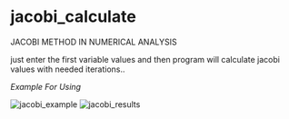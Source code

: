 # jacobi_calculate
JACOBI METHOD IN NUMERICAL ANALYSIS

just enter the first variable values and then program will calculate jacobi values with needed iterations..

*Example For Using*

![jacobi_example](https://user-images.githubusercontent.com/84380549/123541671-59dcde00-d74e-11eb-95b1-dc8c2470d403.png)
![jacobi_results](https://user-images.githubusercontent.com/84380549/123541673-5b0e0b00-d74e-11eb-95d8-468f7858b8ae.png)

